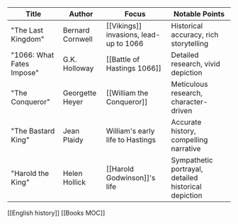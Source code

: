 
| Title                     | Author           | Focus                                  | Notable Points                                       |
| ------------------------- | ---------------- | -------------------------------------- | ---------------------------------------------------- |
| "The Last Kingdom"        | Bernard Cornwell | [[Vikings]] invasions, lead-up to 1066 | Historical accuracy, rich storytelling               |
| "1066: What Fates Impose" | G.K. Holloway    | [[Battle of Hastings 1066]]            | Detailed research, vivid depiction                   |
| "The Conqueror"           | Georgette Heyer  | [[William the Conqueror]]              | Meticulous research, character-driven                |
| "The Bastard King"        | Jean Plaidy      | William's early life to Hastings       | Accurate history, compelling narrative               |
| "Harold the King"         | Helen Hollick    | [[Harold Godwinson]]'s life            | Sympathetic portrayal, detailed historical depiction |
[[English history]]
[[Books MOC]]